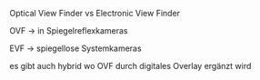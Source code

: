 Optical View Finder vs Electronic View Finder

OVF -> in Spiegelreflexkameras

EVF -> spiegellose Systemkameras

es gibt auch hybrid wo OVF durch digitales Overlay ergänzt wird